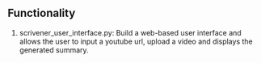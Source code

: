 ## Functionality
1. scrivener_user_interface.py: Build a web-based user interface and allows the user to input a youtube url, upload a video and displays the generated summary.
